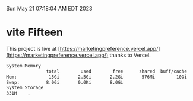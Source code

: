 Sun May 21 07:18:04 AM EDT 2023

# vite Fifteen


This project is live at [https://marketingpreference.vercel.app/](https://marketingpreference.vercel.app/) thanks to Vercel.

```bash
System Memory
               total        used        free      shared  buff/cache   available
Mem:            15Gi       2.5Gi       2.2Gi       576Mi        10Gi        11Gi
Swap:          8.0Gi       0.0Ki       8.0Gi
System Storage
331M	.
```
```bash
